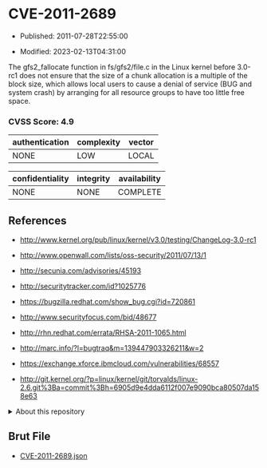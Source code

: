 # CVE-2011-2689

- Published: 2011-07-28T22:55:00

- Modified: 2023-02-13T04:31:00

The gfs2_fallocate function in fs/gfs2/file.c in the Linux kernel before 3.0-rc1 does not ensure that the size of a chunk allocation is a multiple of the block size, which allows local users to cause a denial of service (BUG and system crash) by arranging for all resource groups to have too little free space.

### CVSS Score: **4.9**

| authentication | complexity | vector |
| --- | --- | --- |
| NONE | LOW | LOCAL |

| confidentiality | integrity | availability |
| --- | --- | --- |
| NONE | NONE | COMPLETE |

## References

* http://www.kernel.org/pub/linux/kernel/v3.0/testing/ChangeLog-3.0-rc1

* http://www.openwall.com/lists/oss-security/2011/07/13/1

* http://secunia.com/advisories/45193

* http://securitytracker.com/id?1025776

* https://bugzilla.redhat.com/show_bug.cgi?id=720861

* http://www.securityfocus.com/bid/48677

* http://rhn.redhat.com/errata/RHSA-2011-1065.html

* http://marc.info/?l=bugtraq&m=139447903326211&w=2

* https://exchange.xforce.ibmcloud.com/vulnerabilities/68557

* http://git.kernel.org/?p=linux/kernel/git/torvalds/linux-2.6.git%3Ba=commit%3Bh=6905d9e4dda6112f007e9090bca80507da158e63

<details>
<summary>About this repository</summary> 

  This repository is part of the project [Live Hack CVE](https://github.com/Live-Hack-CVE). Main website can be found [www.live-hack.org](https://www.live-hack.org) 
  
  Made by [Sn0wAlice](https://github.com/Sn0wAlice) for the people that care about security and need to have a feed of the latest CVEs. Hope you enjoy it, don't forget to star the repo and follow me on [Twitter](https://twitter.com/Sn0wAlice) and [Github](https://github.com/Sn0wAlice). And that is my [personnal website](https://www.alice-snow.me/)

  - [Home Page](https://github.com/Live-Hack-CVE)
  - [Framework](https://github.com/Live-Hack-CVE/cve-framework)
  - [CVE database](https://github.com/Live-Hack-CVE/full_database)
  - [Changelog](https://github.com/Live-Hack-CVE/Changelog)
</details>

## Brut File

* [CVE-2011-2689.json](https://raw.githubusercontent.com/Live-Hack-CVE/full_database/main/cves/2011/CVE-2011-2689.json)

